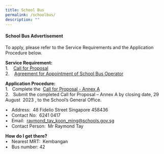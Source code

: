 ```yaml
---
title: School Bus
permalink: /schoolbus/
description: ""
---
```

<h4><strong>School Bus Advertisement</strong></h4>

<p> To apply, please refer to the Service Requirements and the Application Procedure below.</p>


<p><b>Service Requirement:</b><br>
1. &nbsp;&nbsp;&nbsp;<a href="https://go.gov.sg/y1brxy">Call for Proposal</a><br>
2. &nbsp;&nbsp;&nbsp;<a href="https://go.gov.sg/tl5ure">Agreement for Appointment of School Bus Operator</a><br></p>

<p><b>Application Procedure:</b><br>
1. &nbsp; Complete the &nbsp;<a href="https://go.gov.sg/yux0xw">Call for Proposal - Annex A</a><br>
2. &nbsp; Submit the completed Call for Proposal – Annex A by closing date, 29 August &nbsp;2023 , to the School’s General Office. <br>

• &nbsp; Address:&nbsp; 48 Fidelio Street Singapore 458436<br>
• &nbsp; Contact No:&nbsp; 6241 0417 <br>
• &nbsp; Email:&nbsp; raymond_tay_koon_ming@schools.gov.sg <br>
• &nbsp; Contact Person:&nbsp; Mr Raymond Tay <br>

</p>

<p><b>How do I get there?</b><br>
• &nbsp; Nearest MRT: &nbsp;Kembangan <br>
• &nbsp; Bus number: 42 <br>
	


</p>
